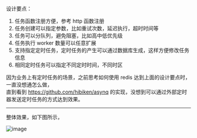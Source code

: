 设计要点：
1. 任务函数注册方便，参考 http 函数注册
2. 任务创建可以指定参数，比如重试次数，延迟执行，超时时间等
3. 任务可以分队列，避免阻塞，比如高中低优先级
4. 任务执行 worker 数量可以任意扩展
5. 支持指定定时任务，定时任务的产生可以通过数据库生成，这样方便修改任务信息
6. 相同定时任务可以指定不同定时时间，不同时区

因为业务上有定时任务的场景，之前思考如何使用 redis 达到上面的设计要点时，一直没想通怎么做，  
直到看到 https://github.com/hibiken/asynq 的实现，没想到可以通过外部定时器发送定时任务的方式达到效果。

---

整体效果，如下图所示，

![image](https://github.com/user-attachments/assets/b165074d-2bfe-4221-a1e9-8a6d3539e713)

